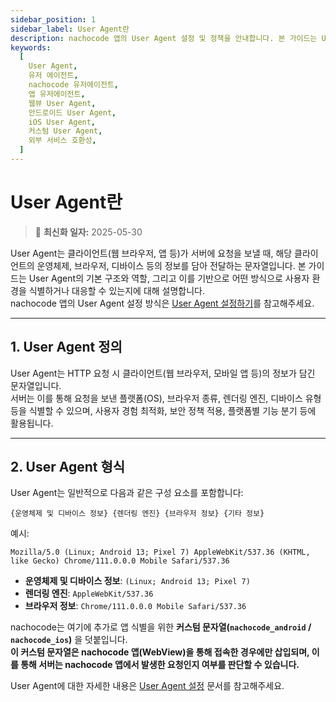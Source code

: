 ```yaml
---
sidebar_position: 1
sidebar_label: User Agent란
description: nachocode 앱의 User Agent 설정 및 정책을 안내합니다. 본 가이드는 User Agent 정의부터 nachocode가 설정하는 방식, 예외 처리 정책까지 포함하며 외부 연동 시 유용한 정보를 제공합니다.
keywords:
  [
    User Agent,
    유저 에이전트,
    nachocode 유저에이전트,
    앱 유저에이전트,
    웹뷰 User Agent,
    안드로이드 User Agent,
    iOS User Agent,
    커스텀 User Agent,
    외부 서비스 호환성,
  ]
---
```


# User Agent란

> 🔔 **최신화 일자:** 2025-05-30

User Agent는 클라이언트(웹 브라우저, 앱 등)가 서버에 요청을 보낼 때, 해당 클라이언트의 운영체제, 브라우저, 디바이스 등의 정보를 담아 전달하는 문자열입니다. 본 가이드는 User Agent의 기본 구조와 역할, 그리고 이를 기반으로 어떤 방식으로 사용자 환경을 식별하거나 대응할 수 있는지에 대해 설명합니다.  
nachocode 앱의 User Agent 설정 방식은 [User Agent 설정하기](./user-agent-configuration)를 참고해주세요.

---

## 1. User Agent 정의

User Agent는 HTTP 요청 시 클라이언트(웹 브라우저, 모바일 앱 등)의 정보가 담긴 문자열입니다.  
서버는 이를 통해 요청을 보낸 플랫폼(OS), 브라우저 종류, 렌더링 엔진, 디바이스 유형 등을 식별할 수 있으며, 사용자 경험 최적화, 보안 정책 적용, 플랫폼별 기능 분기 등에 활용됩니다.

---

## 2. User Agent 형식

User Agent는 일반적으로 다음과 같은 구성 요소를 포함합니다:

```
{운영체제 및 디바이스 정보} {렌더링 엔진} {브라우저 정보} {기타 정보}
```

예시:

```
Mozilla/5.0 (Linux; Android 13; Pixel 7) AppleWebKit/537.36 (KHTML, like Gecko) Chrome/111.0.0.0 Mobile Safari/537.36
```

- **운영체제 및 디바이스 정보**: `(Linux; Android 13; Pixel 7)`
- **렌더링 엔진**: `AppleWebKit/537.36`
- **브라우저 정보**: `Chrome/111.0.0.0 Mobile Safari/537.36`

nachocode는 여기에 추가로 앱 식별을 위한 **커스텀 문자열(`nachocode_android` / `nachocode_ios`)** 을 덧붙입니다.  
**이 커스텀 문자열은 nachocode 앱(WebView)을 통해 접속한 경우에만 삽입되며, 이를 통해 서버는 nachocode 앱에서 발생한 요청인지 여부를 판단할 수 있습니다.**

User Agent에 대한 자세한 내용은 [User Agent 설정](./user-agent-configuration) 문서를 참고해주세요.
